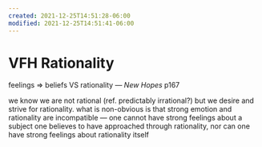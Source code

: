 ```yaml
---
created: 2021-12-25T14:51:28-06:00
modified: 2021-12-25T14:51:41-06:00
---
```


# VFH Rationality

feelings => beliefs VS rationality — _New Hopes_ p167

we know we are not rational (ref. predictably irrational?) but we desire and strive for rationality. what is non-obvious is that strong emotion and rationality are incompatible — one cannot have strong feelings about a subject one believes to have approached through rationality, nor can one have strong feelings about rationality itself
